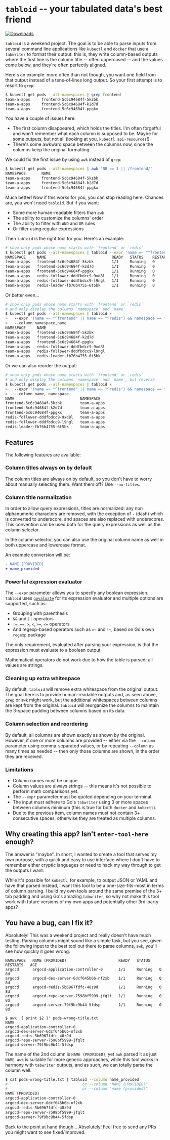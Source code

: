 # `tabloid` -- your tabulated data's best friend

[![Downloads](https://img.shields.io/github/downloads/patrickdappollonio/tabloid/total?color=blue&logo=github&style=flat-square)](https://github.com/patrickdappollonio/tabloid/releases)

`tabloid` is a weekend project. The goal is to be able to parse inputs from several command line applications like `kubectl` and `docker` that use a `tabwriter` to format their output: this is, they write column-based outputs where the first line is the column title -- often uppercased -- and the values come below, and they're often perfectly aligned.

Here's an example: more often than not though, you want one field from that output instead of a tens-of-lines long output. So your first attempt is to resort to `grep`:

```bash
$ kubectl get pods --all-namespaces | grep frontend
team-a-apps     frontend-5c6c94684f-5kzbk                                       1/1     Running   0          8d
team-a-apps     frontend-5c6c94684f-k2d7d                                       1/1     Running   0          8d
team-a-apps     frontend-5c6c94684f-ppgkx                                       1/1     Running   0          8d
```

You have a couple of issues here:

* The first column disappeared, which holds the titles. I'm often forgetful and won't remember what each column is supposed to be. Maybe for some outputs, but not all (looking at you, `kubectl api-resources`!)
* There's some awkward space between the columns now, since the columns keep the original formatting.

We could fix the first issue by using `awk` instead of `grep`:

```bash
$ kubectl get pods --all-namespaces | awk 'NR == 1 || /frontend/'
NAMESPACE       NAME                                                            READY   STATUS    RESTARTS   AGE
team-a-apps     frontend-5c6c94684f-5kzbk                                       1/1     Running   0          8d
team-a-apps     frontend-5c6c94684f-k2d7d                                       1/1     Running   0          8d
team-a-apps     frontend-5c6c94684f-ppgkx                                       1/1     Running   0          8d
```

Much better! Now if this works for you, you can stop reading here. Chances are, you won't need `tabloid`. But if you want:

* Some more human-readable filters than `awk`
* The ability to customize the columns' order
* The ability to filter with `AND` and `OR` rules
* Or filter using regular expressions

Then `tabloid` is the right tool for you. Here's an example:

```bash
# show only pods whose name starts with `frontend` or `redis`
$ kubectl get pods --all-namespaces | tabloid --expr 'name =~ "^frontend" || name =~ "^redis"'
NAMESPACE     NAME                             READY   STATUS    RESTARTS   AGE
team-a-apps   frontend-5c6c94684f-5kzbk        1/1     Running   0          8d
team-a-apps   frontend-5c6c94684f-k2d7d        1/1     Running   0          8d
team-a-apps   frontend-5c6c94684f-ppgkx        1/1     Running   0          8d
team-a-apps   redis-follower-dddfbdcc9-9xd8l   1/1     Running   0          8d
team-a-apps   redis-follower-dddfbdcc9-l9ngl   1/1     Running   0          8d
team-a-apps   redis-leader-fb76b4755-6t5bk     1/1     Running   0          8d
```

Or better even...

```bash
# show only pods whose name starts with `frontend` or `redis`
# and only display the columns `namespace` and `name`
$ kubectl get pods --all-namespaces | tabloid \
>   --expr '(name =~ "^frontend" || name =~ "^redis") && namespace == "team-a-apps"' \
>   --column namespace,name
NAMESPACE     NAME
team-a-apps   frontend-5c6c94684f-5kzbk
team-a-apps   frontend-5c6c94684f-k2d7d
team-a-apps   frontend-5c6c94684f-ppgkx
team-a-apps   redis-follower-dddfbdcc9-9xd8l
team-a-apps   redis-follower-dddfbdcc9-l9ngl
team-a-apps   redis-leader-fb76b4755-6t5bk
```

Or we can also reorder the output:

```bash
# show only pods whose name starts with `frontend` or `redis`
# and only display the columns `namespace` and `name`, but reverse
$ kubectl get pods --all-namespaces | tabloid \
>   --expr '(name =~ "^frontend" || name =~ "^redis") && namespace == "team-a-apps"' \
>   --column name, namespace
NAME                             NAMESPACE
frontend-5c6c94684f-5kzbk        team-a-apps
frontend-5c6c94684f-k2d7d        team-a-apps
frontend-5c6c94684f-ppgkx        team-a-apps
redis-follower-dddfbdcc9-9xd8l   team-a-apps
redis-follower-dddfbdcc9-l9ngl   team-a-apps
redis-leader-fb76b4755-6t5bk     team-a-apps
```

## Features

The following features are available:

### Column titles always on by default

The column titles are always on by default, so you don't have to worry about manually selecting them. Want them off? Use `--no-titles`.

### Column title normalization

In order to allow query expressions, titles are normalized: any non alphanumeric characters are removed, with the exception of `-` (dash) which is converted to underscore, and spaces are also replaced with underscores. This convention can be used both for the query expressions as well as the column selector.

In the column selector, you can also use the original column name as well in both uppercase and lowercase format.

An example conversion will be:

```diff
- NAME (PROVIDED)
+ name_provided
```

### Powerful expression evaluator

The `--expr` parameter allows you to specify any boolean expression. `tabloid` uses [`govaluate`](https://github.com/Knetic/govaluate) for its expression evaluator and multiple options are supported, such as:

* Grouping with parenthesis
* `&&` and `||` operators
* `!=`, `==`, `>`, `<`, `>=`, `<=` operators
* And regexp-based operators such as `=~` and `!~`, based on Go's own `regexp` package

The only requirement, evaluated after parsing your expression, is that the expression must evaluate to a boolean output.

Mathematical operators do not work due to how the table is parsed: all values are strings.

### Cleaning up extra whitespace

By default, `tabloid` will remove extra whitespace from the original output. The goal here is to provide human-readable outputs and, as seen above, `grep` or `awk` might work, but the additional whitespaces between columns are kept from the original. `tabloid` will reorganize the columns to maintain the 3-space padding between columns based on its data.

### Column selection and reordering

By default, all columns are shown exactly as shown by the original. However, if one or more columns are provided -- either via the `--column` parameter using comma-separated values, or by repeating `--column` as many times as needed -- then only those columns are shown, in the order they are received.

### Limitations

* Column names must be unique.
* Column values are always strings -- this means it's not possible to perform math comparisons yet.
* The `--expr` parameter must be quoted depending on your terminal.
* The input must adhere to Go's `tabwriter` using 3 or more spaces between columns minimum (this is true for both `docker` and `kubectl`).
* Due to the previous item, column names must not contain 3+ consecutive spaces, otherwise they are treated as multiple columns.

## Why creating this app? Isn't `enter-tool-here` enough?

The answer is "maybe". In short, I wanted to create a tool that serves my own purpose, with a quick and easy to use interface where I don't have to remember either cryptic languages or need to hack my way through to get the outputs I want.

While it's possible for `kubectl`, for example, to output JSON or YAML and have that parsed instead, I want this tool to be a one-size-fits-most in terms of column parsing. I build my own tools around the same premise of the 3+ tab padding and using Go's amazing `tabwriter`, so why not make this tool work with future versions of my own apps and potentially other 3rd-party apps?

## You have a bug, can I fix it?

Absolutely! This was a weekend project and really doesn't have much testing. Parsing columns might sound like a simple task, but you see, given the following input to the best tool out there to parse columns, `awk`, you'll see how quickly it goes wrong:

```
NAMESPACE   NAME (PROVIDED)                       READY   STATUS    RESTARTS   AGE
argocd      argocd-application-controller-0       1/1     Running   0          8d
argocd      argocd-dex-server-6dcf645b6b-nf2xb    1/1     Running   0          8d
argocd      argocd-redis-5b6967fdfc-48z9d         1/1     Running   0          8d
argocd      argocd-repo-server-7598bf5999-jfqlt   1/1     Running   0          8d
argocd      argocd-server-79f9bc9b44-5fdsp        1/1     Running   0          8d
```

```
$ awk '{ print $2 }' pods-wrong-title.txt
NAME
argocd-application-controller-0
argocd-dex-server-6dcf645b6b-nf2xb
argocd-redis-5b6967fdfc-48z9d
argocd-repo-server-7598bf5999-jfqlt
argocd-server-79f9bc9b44-5fdsp
```

The name of the 2nd column is `NAME (PROVIDED)`, yet `awk` parsed it as just `NAME`. `awk` is suitable for more generic approaches, while this tool works in harmony with `tabwriter` outputs, and as such, we can totally parse the column well:

```bash
$ cat pods-wrong-title.txt | tabloid --column name_provided
#                                 or --column "NAME (PROVIDED)"
#                                 or --column "name (provided)"
NAME (PROVIDED)
argocd-application-controller-0
argocd-dex-server-6dcf645b6b-nf2xb
argocd-redis-5b6967fdfc-48z9d
argocd-repo-server-7598bf5999-jfqlt
argocd-server-79f9bc9b44-5fdsp
```

Back to the point at hand though... Absolutely! Feel free to send any PRs you might want to see fixed/improved.
